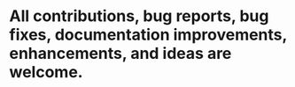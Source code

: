  # All contributions, bug reports, bug fixes, documentation improvements, enhancements, and ideas are welcome.

